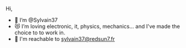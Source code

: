 Hi,
- 🎯 I’m @Sylvain37
- 😻 I’m loving electronic, it, physics, mechanics... and I've made the choice to to work in.
- 📩 I'm reachable to sylvain37@redsun7.fr
